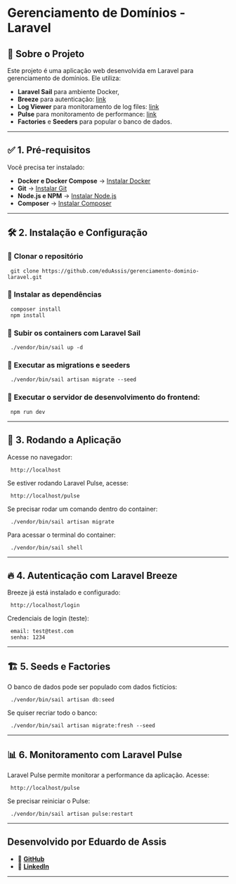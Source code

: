 # Gerenciamento de Domínios - Laravel

## 📌 Sobre o Projeto
Este projeto é uma aplicação web desenvolvida em Laravel para gerenciamento de domínios. 
Ele utiliza:

- **Laravel Sail** para ambiente Docker, 
- **Breeze** para autenticação: [link](https://github.com/laravel/breeze)
- **Log Viewer** para monitoramento de log files: [link](https://log-viewer.opcodes.io/)
- **Pulse** para monitoramento de performance: [link](https://pulse.laravel.com/)
- **Factories** e **Seeders** para popular o banco de dados.

---

## ✅ **1. Pré-requisitos**
Você precisa ter instalado:

- **Docker e Docker Compose** → [Instalar Docker](https://docs.docker.com/get-docker/)
- **Git** → [Instalar Git](https://git-scm.com/downloads)
- **Node.js e NPM** → [Instalar Node.js](https://nodejs.org/)
- **Composer** → [Instalar Composer](https://getcomposer.org/download/)

---

## 🛠️ **2. Instalação e Configuração**

### 🔻 **Clonar o repositório**
```
 git clone https://github.com/eduAssis/gerenciamento-dominio-laravel.git
```

### 🔻 **Instalar as dependências**
```
 composer install
 npm install
```

### 🔻 **Subir os containers com Laravel Sail**
```
 ./vendor/bin/sail up -d
```

### 🔻 **Executar as migrations e seeders**
```
 ./vendor/bin/sail artisan migrate --seed
```

### 🔻 **Executar o servidor de desenvolvimento do frontend:**
```
 npm run dev
```

---

## 🚀 **3. Rodando a Aplicação**

Acesse no navegador:
```
 http://localhost
```
Se estiver rodando Laravel Pulse, acesse:
```
 http://localhost/pulse
```

Se precisar rodar um comando dentro do container:
```
 ./vendor/bin/sail artisan migrate
```

Para acessar o terminal do container:
```
 ./vendor/bin/sail shell
```

---

## 🔥 **4. Autenticação com Laravel Breeze**

Breeze já está instalado e configurado:
```
 http://localhost/login
```
Credenciais de login (teste):
```
 email: test@test.com
 senha: 1234
```

---

## 🏗️ **5. Seeds e Factories**

O banco de dados pode ser populado com dados fictícios:
```
 ./vendor/bin/sail artisan db:seed
```
Se quiser recriar todo o banco:
```
 ./vendor/bin/sail artisan migrate:fresh --seed
```

---

## 📊 **6. Monitoramento com Laravel Pulse**
Laravel Pulse permite monitorar a performance da aplicação. Acesse:
```
 http://localhost/pulse
```
Se precisar reiniciar o Pulse:
```
 ./vendor/bin/sail artisan pulse:restart
```

---
## **Desenvolvido por Eduardo de Assis** 

- 🚀 **[GitHub](https://github.com/eduAssis)**
- 💼 **[LinkedIn](https://www.linkedin.com/in/eduardo-de-assis-21b308153)**

---